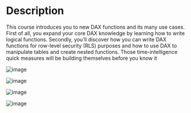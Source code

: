 # Description

This course introduces you to new DAX functions and its many use cases. First of all, you expand your core DAX knowledge by learning how to write logical functions. Secondly, you’ll discover how you can write DAX functions for row-level security (RLS) purposes and how to use DAX to manipulate tables and create nested functions. Those time-intelligence quick measures will be building themselves before you know it


![image](https://github.com/user-attachments/assets/9fa7a897-6df7-4abe-aa3e-2c57bd984296)

![image](https://github.com/user-attachments/assets/aa1c0247-1156-411a-a7f7-7a48c89415b4)

![image](https://github.com/user-attachments/assets/a896fc14-5073-4806-9a8e-37bb0a714307)

![image](https://github.com/user-attachments/assets/2961ce10-e610-4549-aba6-412f690efd97)







